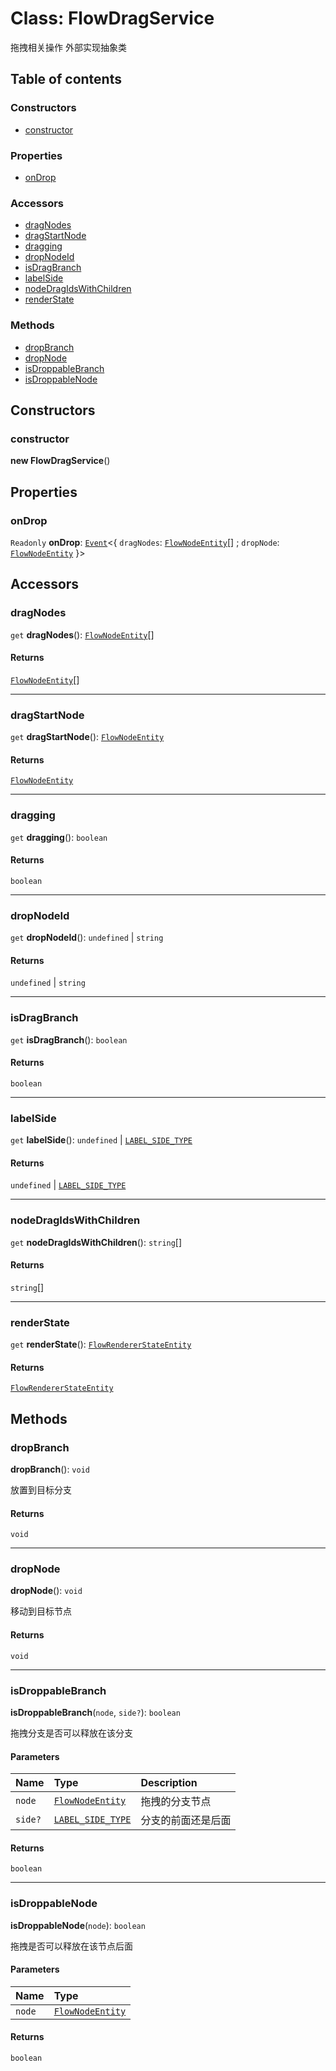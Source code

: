 # Class: FlowDragService

拖拽相关操作
外部实现抽象类

## Table of contents

### Constructors

* [constructor](/auto-docs/editor/classes/FlowDragService.md#constructor)

### Properties

* [onDrop](/auto-docs/editor/classes/FlowDragService.md#ondrop)

### Accessors

* [dragNodes](/auto-docs/editor/classes/FlowDragService.md#dragnodes)
* [dragStartNode](/auto-docs/editor/classes/FlowDragService.md#dragstartnode)
* [dragging](/auto-docs/editor/classes/FlowDragService.md#dragging)
* [dropNodeId](/auto-docs/editor/classes/FlowDragService.md#dropnodeid)
* [isDragBranch](/auto-docs/editor/classes/FlowDragService.md#isdragbranch)
* [labelSide](/auto-docs/editor/classes/FlowDragService.md#labelside)
* [nodeDragIdsWithChildren](/auto-docs/editor/classes/FlowDragService.md#nodedragidswithchildren)
* [renderState](/auto-docs/editor/classes/FlowDragService.md#renderstate)

### Methods

* [dropBranch](/auto-docs/editor/classes/FlowDragService.md#dropbranch)
* [dropNode](/auto-docs/editor/classes/FlowDragService.md#dropnode)
* [isDroppableBranch](/auto-docs/editor/classes/FlowDragService.md#isdroppablebranch)
* [isDroppableNode](/auto-docs/editor/classes/FlowDragService.md#isdroppablenode)

## Constructors

### constructor

**new FlowDragService**()

## Properties

### onDrop

`Readonly` **onDrop**: [`Event`](/auto-docs/editor/interfaces/Event-1.md)<{ `dragNodes`: [`FlowNodeEntity`](/auto-docs/editor/classes/FlowNodeEntity-1.md)\[] ; `dropNode`: [`FlowNodeEntity`](/auto-docs/editor/classes/FlowNodeEntity-1.md)  }>

## Accessors

### dragNodes

`get` **dragNodes**(): [`FlowNodeEntity`](/auto-docs/editor/classes/FlowNodeEntity-1.md)\[]

#### Returns

[`FlowNodeEntity`](/auto-docs/editor/classes/FlowNodeEntity-1.md)\[]

***

### dragStartNode

`get` **dragStartNode**(): [`FlowNodeEntity`](/auto-docs/editor/classes/FlowNodeEntity-1.md)

#### Returns

[`FlowNodeEntity`](/auto-docs/editor/classes/FlowNodeEntity-1.md)

***

### dragging

`get` **dragging**(): `boolean`

#### Returns

`boolean`

***

### dropNodeId

`get` **dropNodeId**(): `undefined` | `string`

#### Returns

`undefined` | `string`

***

### isDragBranch

`get` **isDragBranch**(): `boolean`

#### Returns

`boolean`

***

### labelSide

`get` **labelSide**(): `undefined` | [`LABEL_SIDE_TYPE`](/auto-docs/editor/enums/LABEL_SIDE_TYPE.md)

#### Returns

`undefined` | [`LABEL_SIDE_TYPE`](/auto-docs/editor/enums/LABEL_SIDE_TYPE.md)

***

### nodeDragIdsWithChildren

`get` **nodeDragIdsWithChildren**(): `string`\[]

#### Returns

`string`\[]

***

### renderState

`get` **renderState**(): [`FlowRendererStateEntity`](/auto-docs/editor/classes/FlowRendererStateEntity.md)

#### Returns

[`FlowRendererStateEntity`](/auto-docs/editor/classes/FlowRendererStateEntity.md)

## Methods

### dropBranch

**dropBranch**(): `void`

放置到目标分支

#### Returns

`void`

***

### dropNode

**dropNode**(): `void`

移动到目标节点

#### Returns

`void`

***

### isDroppableBranch

**isDroppableBranch**(`node`, `side?`): `boolean`

拖拽分支是否可以释放在该分支

#### Parameters

| Name | Type | Description |
| :------ | :------ | :------ |
| `node` | [`FlowNodeEntity`](/auto-docs/editor/classes/FlowNodeEntity-1.md) | 拖拽的分支节点 |
| `side?` | [`LABEL_SIDE_TYPE`](/auto-docs/editor/enums/LABEL_SIDE_TYPE.md) | 分支的前面还是后面 |

#### Returns

`boolean`

***

### isDroppableNode

**isDroppableNode**(`node`): `boolean`

拖拽是否可以释放在该节点后面

#### Parameters

| Name | Type |
| :------ | :------ |
| `node` | [`FlowNodeEntity`](/auto-docs/editor/classes/FlowNodeEntity-1.md) |

#### Returns

`boolean`
